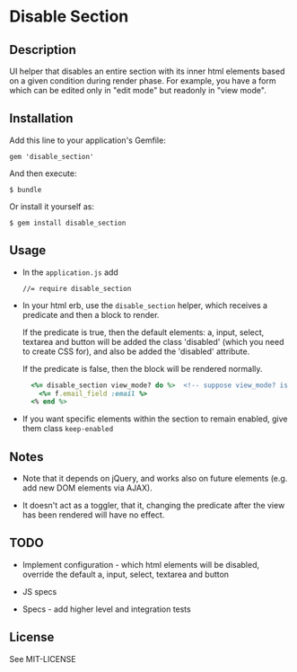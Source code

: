 # Disable Section

## Description

UI helper that disables an entire section with its inner html elements based on a given condition during render phase.
For example, you have a form which can be edited only in "edit mode" but readonly in "view mode".

## Installation

Add this line to your application's Gemfile:

    gem 'disable_section'

And then execute:

    $ bundle

Or install it yourself as:

    $ gem install disable_section

## Usage

  * In the ```application.js``` add

     ```
     //= require disable_section
     ```

  * In your html erb, use the ```disable_section``` helper, which receives a predicate and then a block to render.

     If the predicate is true, then the default elements: a, input, select, textarea and button will be added the class 'disabled' (which you need to create CSS for), and also be added the 'disabled' attribute.

     If the predicate is false, then the block will be rendered normally.

    ```ruby
      <%= disable_section view_mode? do %>  <!-- suppose view_mode? is your redicate -->
        <%= f.email_field :email %>
      <% end %>
    ```

  * If you want specific elements within the section to remain enabled, give them class ```keep-enabled```


## Notes

  * Note that it depends on jQuery, and works also on future elements (e.g. add new DOM elements via AJAX).

  * It doesn't act as a toggler, that it, changing the predicate after the view has been rendered will have no effect.

## TODO

  * Implement configuration - which html elements will be disabled, override the default a, input, select, textarea and button

  * JS specs

  * Specs - add higher level and integration tests

## License

See MIT-LICENSE
